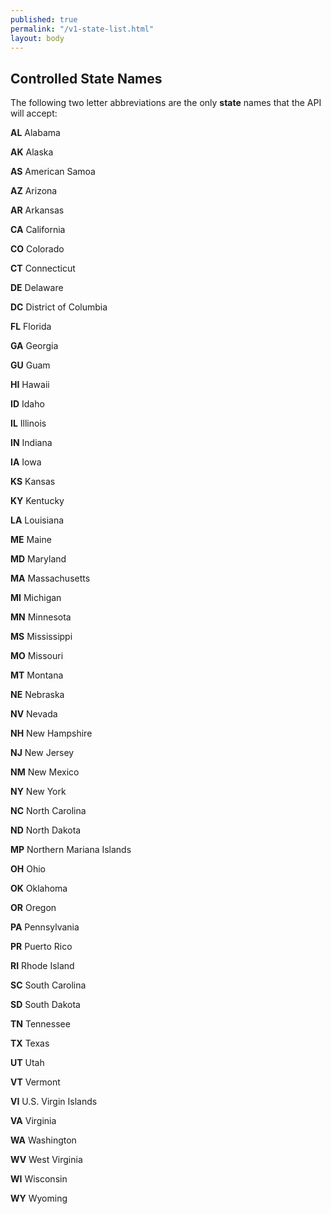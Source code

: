 ```yaml
---
published: true
permalink: "/v1-state-list.html"
layout: body
---
```


## Controlled State Names

The following two letter abbreviations are the only **state** names that the API will accept:

**AL**	Alabama                                           

**AK**	Alaska                                            

**AS**	American Samoa

**AZ**	Arizona                                           

**AR**	Arkansas                                          

**CA**	California                                        

**CO**	Colorado                                          

**CT**	Connecticut                                       

**DE**	Delaware                                          

**DC**	District of Columbia                              

**FL**	Florida                                           

**GA**	Georgia                                           

**GU**	Guam                                              

**HI**	Hawaii                                        

**ID**	Idaho                                             

**IL**	Illinois                                          

**IN**	Indiana                                           

**IA**	Iowa                                              

**KS**	Kansas                                            

**KY**	Kentucky                                          

**LA**	Louisiana                                         

**ME**	Maine                                             

**MD**	Maryland                                          

**MA**	Massachusetts                                     

**MI**	Michigan                                          

**MN**	Minnesota                                         

**MS**	Mississippi                                       

**MO**	Missouri                                          

**MT**	Montana                                           

**NE**	Nebraska                                          

**NV**	Nevada                                            

**NH**	New Hampshire                                     

**NJ**	New Jersey                                        

**NM**	New Mexico                                        

**NY**	New York                                          

**NC**	North Carolina                                    

**ND**	North Dakota                                      

**MP**	Northern Mariana Islands

**OH**	Ohio                                              

**OK**	Oklahoma                                          

**OR**	Oregon                                            

**PA**	Pennsylvania                                      

**PR**	Puerto Rico                                       

**RI**	Rhode Island                                      

**SC**	South Carolina                                    

**SD**	South Dakota                                      

**TN**	Tennessee                                         

**TX**	Texas                                             

**UT**	Utah                                              

**VT**	Vermont                                           

**VI**	U.S. Virgin Islands

**VA**	Virginia                                          

**WA**	Washington                                        

**WV**	West Virginia                                     

**WI**	Wisconsin                                         

**WY**	Wyoming